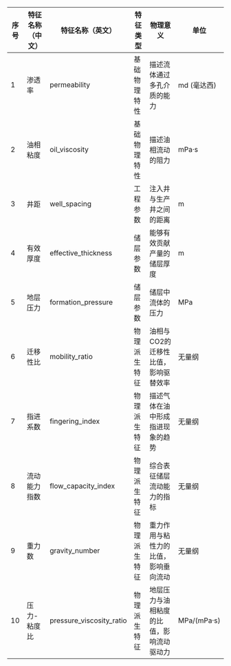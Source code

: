 | 序号 | 特征名称（中文） | 特征名称（英文） | 特征类型 | 物理意义 | 单位 |
|------|----------------|----------------|----------|----------|------|
| 1 | 渗透率 | permeability | 基础物理特性 | 描述流体通过多孔介质的能力 | md (毫达西) |
| 2 | 油相粘度 | oil_viscosity | 基础物理特性 | 描述油相流动的阻力 | mPa·s |
| 3 | 井距 | well_spacing | 工程参数 | 注入井与生产井之间的距离 | m |
| 4 | 有效厚度 | effective_thickness | 储层参数 | 能够有效贡献产量的储层厚度 | m |
| 5 | 地层压力 | formation_pressure | 储层参数 | 储层中流体的压力 | MPa |
| 6 | 迁移性比 | mobility_ratio | 物理派生特征 | 油相与CO2的迁移性比值，影响驱替效率 | 无量纲 |
| 7 | 指进系数 | fingering_index | 物理派生特征 | 描述气体在油中形成指进现象的趋势 | 无量纲 |
| 8 | 流动能力指数 | flow_capacity_index | 物理派生特征 | 综合表征储层流动能力的指标 | 无量纲 |
| 9 | 重力数 | gravity_number | 物理派生特征 | 重力作用与粘性力的比值，影响垂向流动 | 无量纲 |
| 10 | 压力-粘度比 | pressure_viscosity_ratio | 物理派生特征 | 地层压力与油相粘度的比值，影响流动驱动力 | MPa/(mPa·s) |
